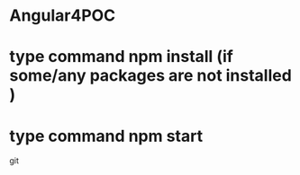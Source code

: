 # Angular4POC

# type command npm install (if some/any packages are not installed )
# type command npm start
git